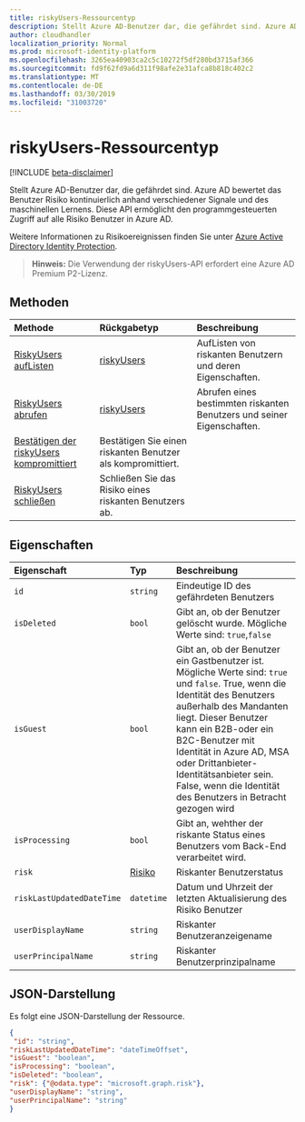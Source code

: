 ```yaml
---
title: riskyUsers-Ressourcentyp
description: Stellt Azure AD-Benutzer dar, die gefährdet sind. Azure AD bewertet das Benutzer Risiko kontinuierlich anhand verschiedener Signale und des maschinellen Lernens. Diese API ermöglicht den programmgesteuerten Zugriff auf alle Risiko Benutzer in Azure AD.
author: cloudhandler
localization_priority: Normal
ms.prod: microsoft-identity-platform
ms.openlocfilehash: 3265ea40903ca2c5c10272f5df280bd3715af366
ms.sourcegitcommit: fd9f62fd9a6d311f98afe2e31afca8b818c402c2
ms.translationtype: MT
ms.contentlocale: de-DE
ms.lasthandoff: 03/30/2019
ms.locfileid: "31003720"
---
```

# <a name="riskyusers-resource-type"></a>riskyUsers-Ressourcentyp

[!INCLUDE [beta-disclaimer](../../includes/beta-disclaimer.md)]

Stellt Azure AD-Benutzer dar, die gefährdet sind. Azure AD bewertet das Benutzer Risiko kontinuierlich anhand verschiedener Signale und des maschinellen Lernens. Diese API ermöglicht den programmgesteuerten Zugriff auf alle Risiko Benutzer in Azure AD.

Weitere Informationen zu Risikoereignissen finden Sie unter [Azure Active Directory Identity Protection](https://azure.microsoft.com/en-us/documentation/articles/active-directory-identityprotection/).

>**Hinweis:** Die Verwendung der riskyUsers-API erfordert eine Azure AD Premium P2-Lizenz.

## <a name="methods"></a>Methoden

| Methode   | Rückgabetyp|Beschreibung|
|:---------------|:--------|:----------|
|[RiskyUsers aufListen](../api/riskyusers-list.md) | [riskyUsers](riskyUser.md) |AufListen von riskanten Benutzern und deren Eigenschaften.|
|[RiskyUsers abrufen](../api/riskyusers-get.md) | [riskyUsers](riskyUser.md)|Abrufen eines bestimmten riskanten Benutzers und seiner Eigenschaften.|
|[Bestätigen der riskyUsers kompromittiert](../api/riskyusers-confirmcompromised.md)|Bestätigen Sie einen riskanten Benutzer als kompromittiert.|
|[RiskyUsers schließen](../api/riskyusers-dismiss.md)|Schließen Sie das Risiko eines riskanten Benutzers ab.|

## <a name="properties"></a>Eigenschaften

| Eigenschaft   | Typ|Beschreibung|
|:---------------|:--------|:----------|
|`id`|`string`|Eindeutige ID des gefährdeten Benutzers|
|`isDeleted`|`bool`|Gibt an, ob der Benutzer gelöscht wurde. Mögliche Werte sind: `true`,`false`|
|`isGuest`|`bool`|Gibt an, ob der Benutzer ein Gastbenutzer ist. Mögliche Werte sind: `true` und `false`. True, wenn die Identität des Benutzers außerhalb des Mandanten liegt. Dieser Benutzer kann ein B2B-oder ein B2C-Benutzer mit Identität in Azure AD, MSA oder Drittanbieter-Identitätsanbieter sein. False, wenn die Identität des Benutzers in Betracht gezogen wird|
|`isProcessing`|`bool`|Gibt an, wehther der riskante Status eines Benutzers vom Back-End verarbeitet wird.|
|`risk`|[Risiko](risk.md)|Riskanter Benutzerstatus|
|`riskLastUpdatedDateTime`|`datetime`|Datum und Uhrzeit der letzten Aktualisierung des Risiko Benutzer|
|`userDisplayName`|`string`|Riskanter Benutzeranzeigename|
|`userPrincipalName`|`string`|Riskanter Benutzerprinzipalname|


## <a name="json-representation"></a>JSON-Darstellung

Es folgt eine JSON-Darstellung der Ressource.

<!-- {
  "blockType": "resource",
  "optionalProperties": [

  ],
  "@odata.type": "microsoft.graph.riskyusers"
}-->

```json
{
 "id": "string",
"riskLastUpdatedDateTime": "dateTimeOffset",
"isGuest": "boolean",
"isProcessing": "boolean",
"isDeleted": "boolean",
"risk": {"@odata.type": "microsoft.graph.risk"},
"userDisplayName": "string",
"userPrincipalName": "string"
}

```

<!-- uuid: 8fcb5dbc-d5aa-4681-8e31-b001d5168d79
2015-10-25 14:57:30 UTC -->
<!-- {
  "type": "#page.annotation",
  "description": "riskyusers resource",
  "keywords": "",
  "section": "documentation",
  "tocPath": ""
}-->
